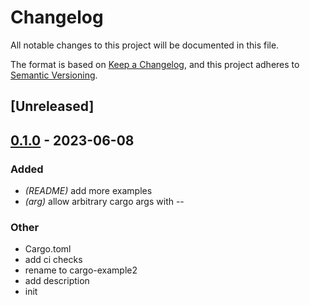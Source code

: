 # Changelog
All notable changes to this project will be documented in this file.

The format is based on [Keep a Changelog](https://keepachangelog.com/en/1.0.0/),
and this project adheres to [Semantic Versioning](https://semver.org/spec/v2.0.0.html).

## [Unreleased]

## [0.1.0](https://github.com/elbaro/cargo-example2/releases/tag/v0.1.0) - 2023-06-08

### Added
- *(README)* add more examples
- *(arg)* allow arbitrary cargo args with --

### Other
- Cargo.toml
- add ci checks
- rename to cargo-example2
- add description
- init
